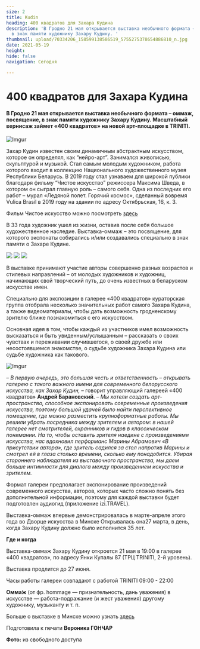 ```yaml
---
size: 2
title: Kudin
heading: 400 квадратов для Захара Кудина
description: 'В Гродно 21 мая открывается выставка необычного формата – оммаж, посвящение,
  в знак памяти художнику Захару Кудину. '
thumbnail: upload/70334206_158599138586519_5755275378654886810_n.jpg
date: 2021-05-19
height: 
hide: false
navigation: Сегодня

---
```

# 400 квадратов для Захара Кудина

#### В Гродно 21 мая открывается выставка необычного формата – оммаж, посвящение, в знак памяти художнику Захару Кудину. Масштабный вернисаж займет «400 квадратов» на новой арт-площадке в TRINITI.

![Imgur](https://imgur.com/Uxdzvbi.jpg)

Захар Кудин известен своим динамичным абстрактным искусством, которое он определял, как “нейро-арт”. Занимался живописью, скульптурой и музыкой. Стал самым молодым художником, работа которого входит в коллекцию Национального художественного музея Республики Беларусь. В 2019 году стал узнаваем для широкой публики благодаря фильму “Чистое искусство” режиссера Максима Шведа, в котором он сыграл главную роль – самого себя. Одна из последних его работ – мурал «Ледяной полет. Горячий космос», сделанный вовремя Vulica Brasil в 2019 году на здании по адресу Октябрьская, 16, к. 3. 

Фильм Чистое искусство можно посмотреть [здесь](https://www.youtube.com/watch?v=zqFSn3PAJdA&list=PLQ_g4KGZa4yEjp8zuFTul6Oz4vcip2LwE)

В 33 года художник ушел из жизни, оставив после себя большое художественное наследие. Выставка-оммаж – это посвящение, для которого экспонаты собирались и/или создавались специально в знак памяти о Захаре Кудине. 

<div class="gallery3">
<!-- Смените gallery2 на gallery3 или gallery4, цифра определяет количество картинок в одном ряду -->
<a href="https://imgur.com/JKxa1GX"><img src="https://imgur.com/JKxa1GX.jpeg"></a>
<a href="https://imgur.com/ioWOsuT"><img src="https://imgur.com/ioWOsuT.jpeg"></a>
<a href="https://imgur.com/17xzsV8"><img src="https://imgur.com/17xzsV8.jpeg"></a>
</div>

В выставке принимают участие авторы совершенно разных возрастов и стилевых направлений – от молодых художников и художниц, начинающих свой творческий путь, до очень известных в беларуском искусстве имен. 

Специально для экспозиции в галерее «400 квадратов» кураторская группа отобрала несколько значительных работ самого Захара Кудина, а также видеоматериалы, чтобы дать возможность гродненскому зрителю ближе познакомиться с его искусством.

Основная идея в том, чтобы каждый из участников имел возможность высказаться и быть увиденным/услышанным – рассказать о своих чувствах и переживании случившегося, о своей дружбе или несостоявшемся знакомстве, о судьбе художника Захара Кудина или судьбе художника как такового.

![Imgur](https://imgur.com/BhI3NLO.jpg)

_– В первую очередь, это большая честь и ответственность – открывать галерею с такого важного имени для современного белорусского искусства, как Захар Кудин,_ – говорит управляющий галереей «400 квадратов» **Андрей Барановский**. _– Мы хотели создать арт-пространство, способное экспонировать современные произведения искусства, поэтому большой удачей было найти перспективное помещение, где можно разместить крупноформатные работы. Мы решили убрать посредника между зрителем и автором: в нашей галерее нет смотрителей, охранников и гидов в классическом понимании. На то, чтобы оставить зрителя наедине с произведениями искусства, нас вдохновил перформанс Марины Абрамович «В присутствии автора», где зритель садился за стол напротив Марины и смотрел ей в глаза столько времени, сколько ему понадобится. Убирая стороннего наблюдателя из выставочного пространства, мы даем больше интимности для диалога между произведением искусства и зрителем._

Формат галереи предполагает экспонирование произведений современного искусства, авторов, которых часто сложно понять без дополнительной информации, поэтому для каждой выставки будет подготовлен аудиогид (приложение izi.TRAVEL).

Выставка-оммаж впервые демонстрировалась в марте-апреле этого года во Дворце искусства в Минске Открывалась она27 марта, в день, когда Захару Кудину должно было исполнится 35 лет.

**Где и когда**

Выставка-оммаж Захару Кудину откроется 21 мая в 19:00 в галерее «400 квадратов», по адресу Янки Купалы 87 (ТРЦ TRINITI, 2-й уровень). 

Выставка продлится до 27 июня.

Часы работы галереи совпадают с работой TRINITI 09:00 - 22:00

**Омма́ж** (от фр. hommage — признательность, дань уважения) в искусстве — работа-подражание (и жест уважения) другому художнику, музыканту и т. п.

Больше о выставке в Минске можно узнать [здесь](https://chrysalismag.by/project/navsegda-33)

Подготовила к печати **Вероника ГОНЧАР**

**Фото:** из свободного доступа